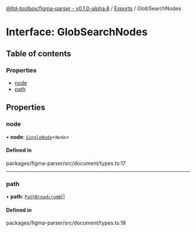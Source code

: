 [@ltd-toolbox/figma-parser - v0.1.0-alpha.8](../README.md) / [Exports](../modules.md) / GlobSearchNodes

# Interface: GlobSearchNodes

## Table of contents

### Properties

- [node](GlobSearchNodes.md#node)
- [path](GlobSearchNodes.md#path)

## Properties

### node

• **node**: [`SingleNode`](../classes/SingleNode.md)\<`Node`\>

#### Defined in

packages/figma-parser/src/document/types.ts:17

___

### path

• **path**: [`PathBreadcrumb`](PathBreadcrumb.md)[]

#### Defined in

packages/figma-parser/src/document/types.ts:18
